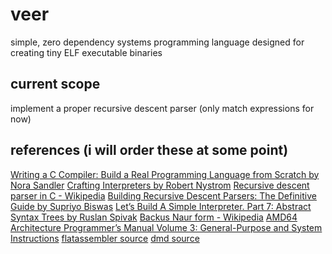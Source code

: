 # veer
simple, zero dependency systems programming language designed for creating tiny ELF executable binaries

## current scope
implement a proper recursive descent parser (only match expressions for now)

## references (i will order these at some point)
[Writing a C Compiler: Build a Real Programming Language from Scratch by Nora Sandler](https://nostarch.com/writing-c-compiler)
[Crafting Interpreters by Robert Nystrom](https://craftinginterpreters.com/)
[Recursive descent parser in C - Wikipedia](https://en.wikipedia.org/wiki/Recursive_descent_parser#C_implementation)
[Building Recursive Descent Parsers: The Definitive Guide by Supriyo Biswas](https://www.booleanworld.com/building-recursive-descent-parsers-definitive-guide/)
[Let’s Build A Simple Interpreter. Part 7: Abstract Syntax Trees by Ruslan Spivak](https://ruslanspivak.com/lsbasi-part7/)
[Backus Naur form - Wikipedia](https://en.wikipedia.org/wiki/Backus%E2%80%93Naur_form)
[AMD64 Architecture Programmer’s Manual Volume 3: General-Purpose and System Instructions](https://community.amd.com/sdtpp67534/attachments/sdtpp67534/processors-discussions/29160/1/AMD64-3.pdf)
[flatassembler source](https://github.com/tgrysztar/fasm)
[dmd source](https://github.com/dlang/dmd/tree/master/compiler/src/dmd)